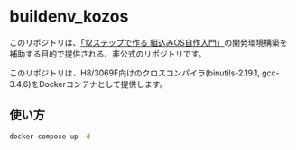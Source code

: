 # buildenv_kozos
このリポジトリは、[「12ステップで作る 組込みOS自作入門」](http://kozos.jp/books/makeos/)の開発環境構築を補助する目的で提供される、非公式のリポジトリです。

このリポジトリは、H8/3069F向けのクロスコンパイラ(binutils-2.19.1, gcc-3.4.6)をDockerコンテナとして提供します。

## 使い方
```bash
docker-compose up -d
```
